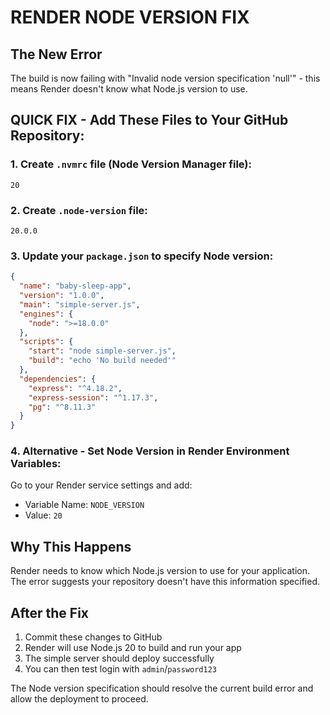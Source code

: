 # RENDER NODE VERSION FIX

## The New Error
The build is now failing with "Invalid node version specification 'null'" - this means Render doesn't know what Node.js version to use.

## QUICK FIX - Add These Files to Your GitHub Repository:

### 1. Create `.nvmrc` file (Node Version Manager file):
```
20
```

### 2. Create `.node-version` file:
```
20.0.0
```

### 3. Update your `package.json` to specify Node version:
```json
{
  "name": "baby-sleep-app",
  "version": "1.0.0",
  "main": "simple-server.js",
  "engines": {
    "node": ">=18.0.0"
  },
  "scripts": {
    "start": "node simple-server.js",
    "build": "echo 'No build needed'"
  },
  "dependencies": {
    "express": "^4.18.2",
    "express-session": "^1.17.3",
    "pg": "^8.11.3"
  }
}
```

### 4. Alternative - Set Node Version in Render Environment Variables:
Go to your Render service settings and add:
- Variable Name: `NODE_VERSION`
- Value: `20`

## Why This Happens
Render needs to know which Node.js version to use for your application. The error suggests your repository doesn't have this information specified.

## After the Fix
1. Commit these changes to GitHub
2. Render will use Node.js 20 to build and run your app
3. The simple server should deploy successfully
4. You can then test login with `admin`/`password123`

The Node version specification should resolve the current build error and allow the deployment to proceed.